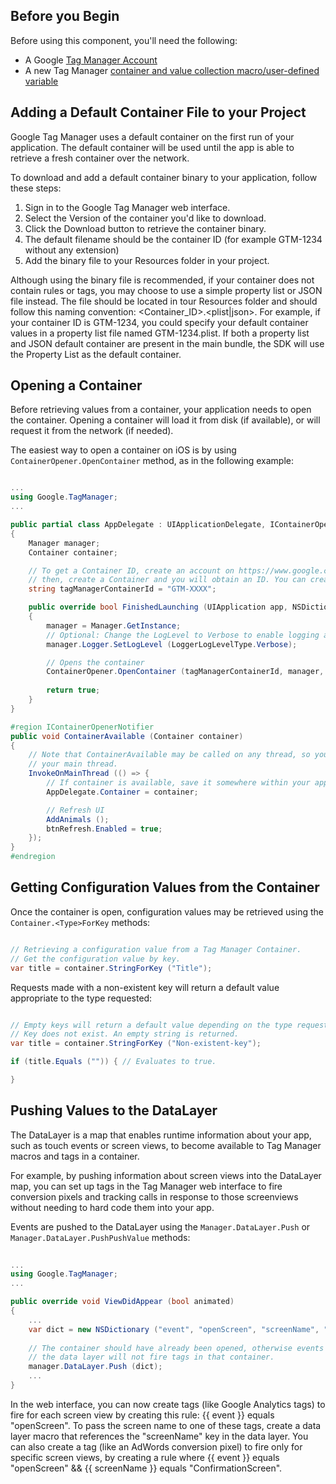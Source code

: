 ## Before you Begin

Before using this component, you'll need the following:

- A Google [Tag Manager Account][1]
- A new Tag Manager [container and value collection macro/user-defined variable][2]

[1]: https://www.google.com/analytics/tag-manager/
[2]: https://support.google.com/tagmanager/answer/6103696?rd=1

## Adding a Default Container File to your Project

Google Tag Manager uses a default container on the first run of your application. The default container will be used until the app is able to retrieve a fresh container over the network.

To download and add a default container binary to your application, follow these steps:

1. Sign in to the Google Tag Manager web interface.
2. Select the Version of the container you'd like to download.
3. Click the Download button to retrieve the container binary.
4. The default filename should be the container ID (for example GTM-1234 without any extension)
5. Add the binary file to your Resources folder in your project.

Although using the binary file is recommended, if your container does not contain rules or tags, you may choose to use a simple property list or JSON file instead. The file should be located in tour Resources folder and should follow this naming convention: <Container_ID>.<plist|json>. For example, if your container ID is GTM-1234, you could specify your default container values in a property list file named GTM-1234.plist. If both a property list and JSON default container are present in the main bundle, the SDK will use the Property List as the default container.

## Opening a Container

Before retrieving values from a container, your application needs to open the container. Opening a container will load it from disk (if available), or will request it from the network (if needed).

The easiest way to open a container on iOS is by using `ContainerOpener.OpenContainer` method, as in the following example:

```csharp

...
using Google.TagManager;
...

public partial class AppDelegate : UIApplicationDelegate, IContainerOpenerNotifier
{
	Manager manager;
	Container container;

	// To get a Container ID, create an account on https://www.google.com/analytics/tag-manager/
	// then, create a Container and you will obtain an ID. You can create many Containers as you wish
	string tagManagerContainerId = "GTM-XXXX";

	public override bool FinishedLaunching (UIApplication app, NSDictionary options)
	{
		manager = Manager.GetInstance;
		// Optional: Change the LogLevel to Verbose to enable logging at VERBOSE and higher levels.
		manager.Logger.SetLogLevel (LoggerLogLevelType.Verbose);

		// Opens the container
		ContainerOpener.OpenContainer (tagManagerContainerId, manager, OpenType.PreferFresh, null, this);
		
		return true;
	}
}

#region IContainerOpenerNotifier
public void ContainerAvailable (Container container)
{
	// Note that ContainerAvailable may be called on any thread, so you may need to dispatch back to
	// your main thread.
	InvokeOnMainThread (() => {
		// If container is available, save it somewhere within your app
		AppDelegate.Container = container;

		// Refresh UI
		AddAnimals ();
		btnRefresh.Enabled = true;
	});
}
#endregion

```

## Getting Configuration Values from the Container

Once the container is open, configuration values may be retrieved using the `Container.<Type>ForKey` methods:

```csharp

// Retrieving a configuration value from a Tag Manager Container.
// Get the configuration value by key.
var title = container.StringForKey ("Title");

```

Requests made with a non-existent key will return a default value appropriate to the type requested:

```csharp

// Empty keys will return a default value depending on the type requested.
// Key does not exist. An empty string is returned.
var title = container.StringForKey ("Non-existent-key");

if (title.Equals ("")) { // Evaluates to true.

}

```

## Pushing Values to the DataLayer

The DataLayer is a map that enables runtime information about your app, such as touch events or screen views, to become available to Tag Manager macros and tags in a container.

For example, by pushing information about screen views into the DataLayer map, you can set up tags in the Tag Manager web interface to fire conversion pixels and tracking calls in response to those screenviews without needing to hard code them into your app.

Events are pushed to the DataLayer using the `Manager.DataLayer.Push` or `Manager.DataLayer.PushPushValue` methods:

```csharp
	
...
using Google.TagManager;
...

public override void ViewDidAppear (bool animated)
{
	...
	var dict = new NSDictionary ("event", "openScreen", "screenName", "Home Screen");
	
	// The container should have already been opened, otherwise events pushed to
    // the data layer will not fire tags in that container.
	manager.DataLayer.Push (dict);
	...
}

```

In the web interface, you can now create tags (like Google Analytics tags) to fire for each screen view by creating this rule: {{ event }} equals "openScreen". To pass the screen name to one of these tags, create a data layer macro that references the "screenName" key in the data layer. You can also create a tag (like an AdWords conversion pixel) to fire only for specific screen views, by creating a rule where {{ event }} equals "openScreen" && {{ screenName }} equals "ConfirmationScreen".